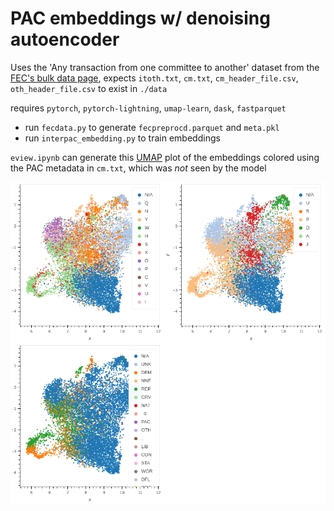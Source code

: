 # PAC embeddings w/ denoising autoencoder

Uses the 'Any transaction from one committee to another' dataset from the [FEC's bulk data page](https://www.fec.gov/data/browse-data/?tab=bulk-data), expects `itoth.txt`, `cm.txt`, `cm_header_file.csv`, `oth_header_file.csv` to exist in `./data`

requires `pytorch`, `pytorch-lightning`, `umap-learn`, `dask`, `fastparquet`

* run `fecdata.py` to generate `fecpreprocd.parquet` and `meta.pkl`
* run `interpac_embedding.py` to train embeddings

`eview.ipynb` can generate this [UMAP](https://umap-learn.readthedocs.io/en/latest/) plot of the embeddings colored using the PAC metadata in `cm.txt`, which was *not* seen by the model

![](embedplot.png)
